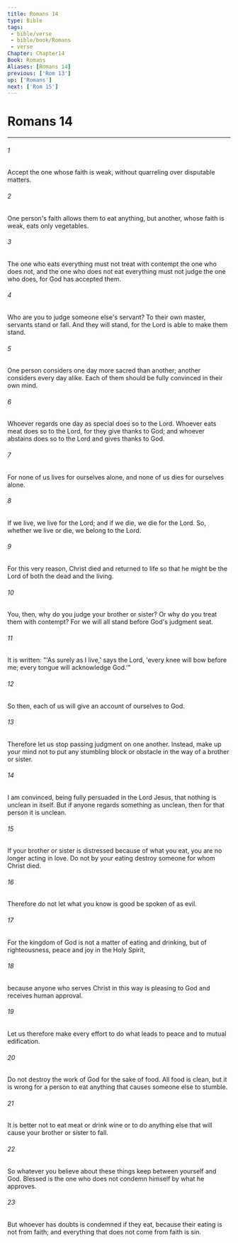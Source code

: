```yaml
---
title: Romans 14
type: Bible
tags:
 - bible/verse
 - bible/book/Romans
 - verse
Chapter: Chapter14
Book: Romans
Aliases: [Romans 14]
previous: ['Rom 13']
up: ['Romans']
next: ['Rom 15']
---
```

# Romans 14

***


###### 1 
Accept the one whose faith is weak, without quarreling over disputable matters. 

###### 2 
One person's faith allows them to eat anything, but another, whose faith is weak, eats only vegetables. 

###### 3 
The one who eats everything must not treat with contempt the one who does not, and the one who does not eat everything must not judge the one who does, for God has accepted them. 

###### 4 
Who are you to judge someone else's servant? To their own master, servants stand or fall. And they will stand, for the Lord is able to make them stand. 

###### 5 
One person considers one day more sacred than another; another considers every day alike. Each of them should be fully convinced in their own mind. 

###### 6 
Whoever regards one day as special does so to the Lord. Whoever eats meat does so to the Lord, for they give thanks to God; and whoever abstains does so to the Lord and gives thanks to God. 

###### 7 
For none of us lives for ourselves alone, and none of us dies for ourselves alone. 

###### 8 
If we live, we live for the Lord; and if we die, we die for the Lord. So, whether we live or die, we belong to the Lord. 

###### 9 
For this very reason, Christ died and returned to life so that he might be the Lord of both the dead and the living. 

###### 10 
You, then, why do you judge your brother or sister? Or why do you treat them with contempt? For we will all stand before God's judgment seat. 

###### 11 
It is written: "'As surely as I live,' says the Lord, 'every knee will bow before me; every tongue will acknowledge God.'" 

###### 12 
So then, each of us will give an account of ourselves to God. 

###### 13 
Therefore let us stop passing judgment on one another. Instead, make up your mind not to put any stumbling block or obstacle in the way of a brother or sister. 

###### 14 
I am convinced, being fully persuaded in the Lord Jesus, that nothing is unclean in itself. But if anyone regards something as unclean, then for that person it is unclean. 

###### 15 
If your brother or sister is distressed because of what you eat, you are no longer acting in love. Do not by your eating destroy someone for whom Christ died. 

###### 16 
Therefore do not let what you know is good be spoken of as evil. 

###### 17 
For the kingdom of God is not a matter of eating and drinking, but of righteousness, peace and joy in the Holy Spirit, 

###### 18 
because anyone who serves Christ in this way is pleasing to God and receives human approval. 

###### 19 
Let us therefore make every effort to do what leads to peace and to mutual edification. 

###### 20 
Do not destroy the work of God for the sake of food. All food is clean, but it is wrong for a person to eat anything that causes someone else to stumble. 

###### 21 
It is better not to eat meat or drink wine or to do anything else that will cause your brother or sister to fall. 

###### 22 
So whatever you believe about these things keep between yourself and God. Blessed is the one who does not condemn himself by what he approves. 

###### 23 
But whoever has doubts is condemned if they eat, because their eating is not from faith; and everything that does not come from faith is sin. 
